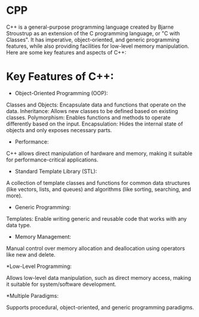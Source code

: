 # CPP

C++ is a general-purpose programming language created by Bjarne Stroustrup as an extension of the C programming language, or "C with Classes". It has imperative, object-oriented, and generic programming features, while also providing facilities for low-level memory manipulation. Here are some key features and aspects of C++:

#  Key Features of C++:

* Object-Oriented Programming (OOP):

Classes and Objects: Encapsulate data and functions that operate on the data.
Inheritance: Allows new classes to be defined based on existing classes.
Polymorphism: Enables functions and methods to operate differently based on the input.
Encapsulation: Hides the internal state of objects and only exposes necessary parts.

* Performance:

C++ allows direct manipulation of hardware and memory, making it suitable for performance-critical applications.

* Standard Template Library (STL):

A collection of template classes and functions for common data structures (like vectors, lists, and queues) and algorithms (like sorting, searching, and more).

* Generic Programming:

Templates: Enable writing generic and reusable code that works with any data type.

* Memory Management:

Manual control over memory allocation and deallocation using operators like new and delete.

*Low-Level Programming:

Allows low-level data manipulation, such as direct memory access, making it suitable for system/software development.

*Multiple Paradigms:

Supports procedural, object-oriented, and generic programming paradigms.


